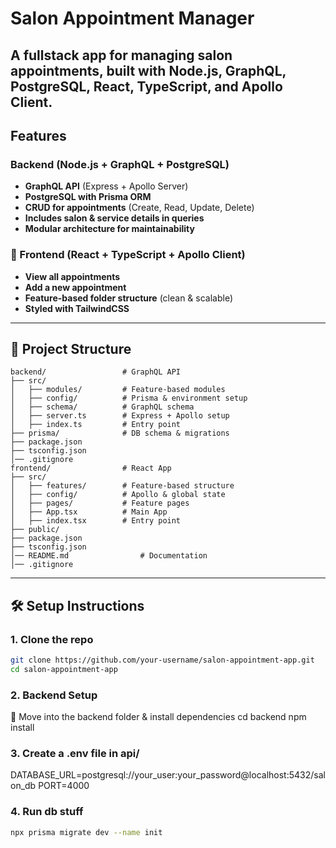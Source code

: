 # Salon Appointment Manager

A fullstack app for managing salon appointments, built with **Node.js, GraphQL, PostgreSQL, React, TypeScript, and Apollo Client**.  
---

## Features  

### Backend (Node.js + GraphQL + PostgreSQL)  
- **GraphQL API** (Express + Apollo Server)  
- **PostgreSQL with Prisma ORM**  
- **CRUD for appointments** (Create, Read, Update, Delete)  
- **Includes salon & service details in queries**  
- **Modular architecture for maintainability**  

### 🔹 Frontend (React + TypeScript + Apollo Client)  
- **View all appointments**
- **Add a new appointment**  
- **Feature-based folder structure** (clean & scalable)  
- **Styled with TailwindCSS**
---

## 📂 Project Structure  

```tree
backend/                 # GraphQL API
├── src/
│   ├── modules/         # Feature-based modules
│   ├── config/          # Prisma & environment setup
│   ├── schema/          # GraphQL schema
│   ├── server.ts        # Express + Apollo setup
│   ├── index.ts         # Entry point
├── prisma/              # DB schema & migrations
├── package.json
├── tsconfig.json
│── .gitignore
frontend/                # React App
├── src/
│   ├── features/        # Feature-based structure
│   ├── config/          # Apollo & global state
│   ├── pages/           # Feature pages
│   ├── App.tsx          # Main App
│   ├── index.tsx        # Entry point
├── public/
├── package.json
├── tsconfig.json
│── README.md                # Documentation
│── .gitignore
```
---

## 🛠 Setup Instructions  

### 1. Clone the repo  
```bash
git clone https://github.com/your-username/salon-appointment-app.git
cd salon-appointment-app
```

### 2. Backend Setup
📍 Move into the backend folder & install dependencies
cd backend
npm install

### 3. Create a .env file in api/
DATABASE_URL=postgresql://your_user:your_password@localhost:5432/salon_db
PORT=4000

### 4. Run db stuff
```bash
npx prisma migrate dev --name init
```
